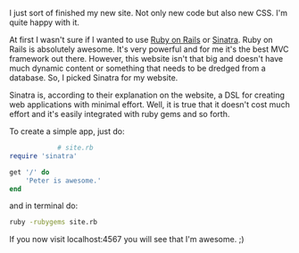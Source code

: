I just sort of finished my new site. Not only new code but also new CSS. I'm quite happy with it. 

<!-- INTRODUCTION STOPS HERE -->

At first I wasn't sure if I wanted to use <a href="http://rubyonrails.org" target="_blank">Ruby on Rails</a> or <a href="http://sinatrarb.com" target="_blank">Sinatra</a>. Ruby on Rails is absolutely awesome. It's very powerful and for me it's the best MVC framework out there. However, this website isn't that big and doesn't have much dynamic content or something that needs to be dredged from a database. So, I picked Sinatra for my website.

Sinatra is, according to their explanation on the website, a DSL for creating web applications with minimal effort. Well, it is true that it doesn't cost much effort and it's easily integrated with ruby gems and so forth. 

To create a simple app, just do:

``` ruby 
			# site.rb
require 'sinatra'

get '/' do
 	'Peter is awesome.'
end
```

and in terminal do:

``` bash
ruby -rubygems site.rb
```

If you now visit localhost:4567 you will see that I'm awesome. ;)